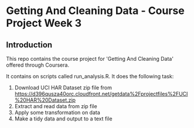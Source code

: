 # Getting And Cleaning Data - Course Project Week 3 #

## Introduction ##

This repo contains the course project for 'Getting And Cleaning Data' offered through Coursera.

It contains on scripts called run_analysis.R. It does the following task:

1. Download UCI HAR Dataset zip file from https://d396qusza40orc.cloudfront.net/getdata%2Fprojectfiles%2FUCI%20HAR%20Dataset.zip 
2. Extract and read data from zip file 
3. Apply some transformation on data
4. Make a tidy data and output to a text file 


